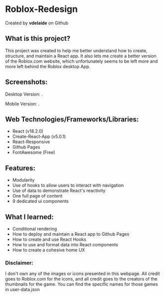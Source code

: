 # Roblox-Redesign

Created by **vdelaide** on Github

## What is this project?

This project was created to help me better understand how to create, structure, and maintain a React app. It also lets me create a better version of the Roblox.com website, which unfortunately seems to be left more and more left behind the Roblox desktop App.

## Screenshots:
Desktop Version:
.

Mobile Version:
.

## Web Technologies/Frameworks/Libraries:
- React (v18.2.0)
- Create-React-App (v5.0.1)
- React-Responsive
- Github Pages
- FontAwesome (Free)

## Features: 

- Modularity
- Use of hooks to allow users to interact with navigation
- Use of data to demonstrate React's reactivity
- One full page of content
- 9 dedicated ui components

## What I learned:
- Conditional rendering
- How to deploy and maintain a React app to Github Pages
- How to create and use React Hooks
- How to use and format data into React components
- How to create a cohesive home UX

### Disclaimer:

I don't own any of the images or icons presented in this
webpage. All credit goes to Roblox.com for the icons, and all credit goes to the creators of the thumbnails for the game. You can find the specific names for those games in user-data.json